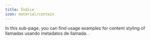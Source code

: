 ```yaml
---
title: Índice
icon: material/contain
---
```


In this sub-page, you can find usage examples for content styling of
llamadas usando metadatos de llamada.
.

